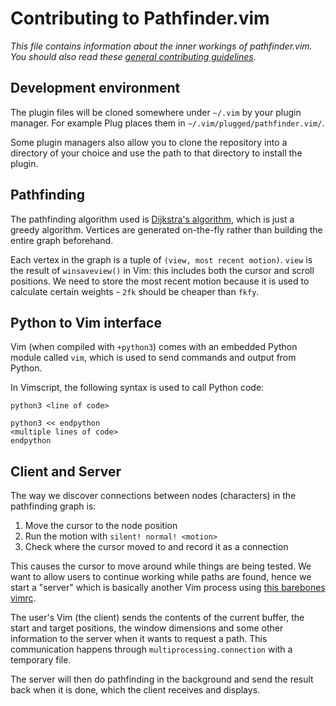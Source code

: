 # Contributing to Pathfinder.vim

*This file contains information about the inner workings of pathfinder.vim.
You should also read these [general contributing guidelines][default-contributing].*

[default-contributing]: https://github.com/AlphaMycelium/.github/blob/master/CONTRIBUTING.md

## Development environment

The plugin files will be cloned somewhere under `~/.vim` by your plugin manager.
For example Plug places them in `~/.vim/plugged/pathfinder.vim/`.

Some plugin managers also allow you to clone the repository into a directory of
your choice and use the path to that directory to install the plugin.

## Pathfinding

The pathfinding algorithm used is [Dijkstra's algorithm][dijkstra], which is
just a greedy algorithm. Vertices are generated on-the-fly rather than building
the entire graph beforehand.

Each vertex in the graph is a tuple of `(view, most recent motion)`.  `view` is
the result of `winsaveview()` in Vim: this includes both the cursor and scroll
positions. We need to store the most recent motion because it is used to
calculate certain weights - `2fk` should be cheaper than `fkfy`.

[dijkstra]: https://en.wikipedia.org/wiki/Dijkstra%27s_algorithm

## Python to Vim interface

Vim (when compiled with `+python3`) comes with an embedded Python module called
`vim`, which is used to send commands and output from Python.

In Vimscript, the following syntax is used to call Python code:

```vim
python3 <line of code>
```

```vim
python3 << endpython
<multiple lines of code>
endpython
```

## Client and Server

The way we discover connections between nodes (characters) in the pathfinding
graph is:

1. Move the cursor to the node position
2. Run the motion with `silent! normal! <motion>`
3. Check where the cursor moved to and record it as a connection

This causes the cursor to move around while things are being tested. We want to
allow users to continue working while paths are found, hence we start a "server"
which is basically another Vim process using [this barebones vimrc](serverrc.vim).

The user's Vim (the client) sends the contents of the current buffer, the start
and target positions, the window dimensions and some other information to the
server when it wants to request a path. This communication happens through
`multiprocessing.connection` with a temporary file.

The server will then do pathfinding in the background and send the result back
when it is done, which the client receives and displays.
